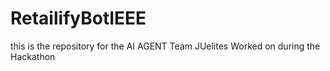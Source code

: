 # RetailifyBotIEEE
this is the repository for the AI AGENT Team JUelites Worked on during the Hackathon
